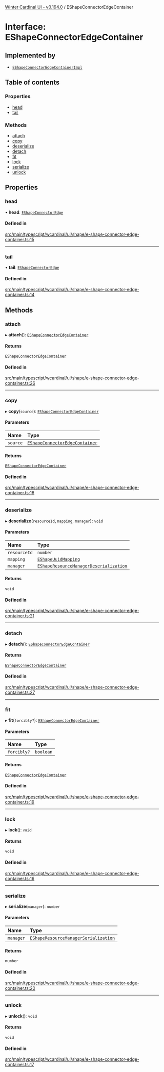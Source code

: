 [Winter Cardinal UI - v0.194.0](../index.md) / EShapeConnectorEdgeContainer

# Interface: EShapeConnectorEdgeContainer

## Implemented by

- [`EShapeConnectorEdgeContainerImpl`](../classes/EShapeConnectorEdgeContainerImpl.md)

## Table of contents

### Properties

- [head](EShapeConnectorEdgeContainer.md#head)
- [tail](EShapeConnectorEdgeContainer.md#tail)

### Methods

- [attach](EShapeConnectorEdgeContainer.md#attach)
- [copy](EShapeConnectorEdgeContainer.md#copy)
- [deserialize](EShapeConnectorEdgeContainer.md#deserialize)
- [detach](EShapeConnectorEdgeContainer.md#detach)
- [fit](EShapeConnectorEdgeContainer.md#fit)
- [lock](EShapeConnectorEdgeContainer.md#lock)
- [serialize](EShapeConnectorEdgeContainer.md#serialize)
- [unlock](EShapeConnectorEdgeContainer.md#unlock)

## Properties

### head

• **head**: [`EShapeConnectorEdge`](EShapeConnectorEdge.md)

#### Defined in

[src/main/typescript/wcardinal/ui/shape/e-shape-connector-edge-container.ts:15](https://github.com/winter-cardinal/winter-cardinal-ui/blob/v0.194.0/src/main/typescript/wcardinal/ui/shape/e-shape-connector-edge-container.ts#L15)

___

### tail

• **tail**: [`EShapeConnectorEdge`](EShapeConnectorEdge.md)

#### Defined in

[src/main/typescript/wcardinal/ui/shape/e-shape-connector-edge-container.ts:14](https://github.com/winter-cardinal/winter-cardinal-ui/blob/v0.194.0/src/main/typescript/wcardinal/ui/shape/e-shape-connector-edge-container.ts#L14)

## Methods

### attach

▸ **attach**(): [`EShapeConnectorEdgeContainer`](EShapeConnectorEdgeContainer.md)

#### Returns

[`EShapeConnectorEdgeContainer`](EShapeConnectorEdgeContainer.md)

#### Defined in

[src/main/typescript/wcardinal/ui/shape/e-shape-connector-edge-container.ts:26](https://github.com/winter-cardinal/winter-cardinal-ui/blob/v0.194.0/src/main/typescript/wcardinal/ui/shape/e-shape-connector-edge-container.ts#L26)

___

### copy

▸ **copy**(`source`): [`EShapeConnectorEdgeContainer`](EShapeConnectorEdgeContainer.md)

#### Parameters

| Name | Type |
| :------ | :------ |
| `source` | [`EShapeConnectorEdgeContainer`](EShapeConnectorEdgeContainer.md) |

#### Returns

[`EShapeConnectorEdgeContainer`](EShapeConnectorEdgeContainer.md)

#### Defined in

[src/main/typescript/wcardinal/ui/shape/e-shape-connector-edge-container.ts:18](https://github.com/winter-cardinal/winter-cardinal-ui/blob/v0.194.0/src/main/typescript/wcardinal/ui/shape/e-shape-connector-edge-container.ts#L18)

___

### deserialize

▸ **deserialize**(`resourceId`, `mapping`, `manager`): `void`

#### Parameters

| Name | Type |
| :------ | :------ |
| `resourceId` | `number` |
| `mapping` | [`EShapeUuidMapping`](EShapeUuidMapping.md) |
| `manager` | [`EShapeResourceManagerDeserialization`](../classes/EShapeResourceManagerDeserialization.md) |

#### Returns

`void`

#### Defined in

[src/main/typescript/wcardinal/ui/shape/e-shape-connector-edge-container.ts:21](https://github.com/winter-cardinal/winter-cardinal-ui/blob/v0.194.0/src/main/typescript/wcardinal/ui/shape/e-shape-connector-edge-container.ts#L21)

___

### detach

▸ **detach**(): [`EShapeConnectorEdgeContainer`](EShapeConnectorEdgeContainer.md)

#### Returns

[`EShapeConnectorEdgeContainer`](EShapeConnectorEdgeContainer.md)

#### Defined in

[src/main/typescript/wcardinal/ui/shape/e-shape-connector-edge-container.ts:27](https://github.com/winter-cardinal/winter-cardinal-ui/blob/v0.194.0/src/main/typescript/wcardinal/ui/shape/e-shape-connector-edge-container.ts#L27)

___

### fit

▸ **fit**(`forcibly?`): [`EShapeConnectorEdgeContainer`](EShapeConnectorEdgeContainer.md)

#### Parameters

| Name | Type |
| :------ | :------ |
| `forcibly?` | `boolean` |

#### Returns

[`EShapeConnectorEdgeContainer`](EShapeConnectorEdgeContainer.md)

#### Defined in

[src/main/typescript/wcardinal/ui/shape/e-shape-connector-edge-container.ts:19](https://github.com/winter-cardinal/winter-cardinal-ui/blob/v0.194.0/src/main/typescript/wcardinal/ui/shape/e-shape-connector-edge-container.ts#L19)

___

### lock

▸ **lock**(): `void`

#### Returns

`void`

#### Defined in

[src/main/typescript/wcardinal/ui/shape/e-shape-connector-edge-container.ts:16](https://github.com/winter-cardinal/winter-cardinal-ui/blob/v0.194.0/src/main/typescript/wcardinal/ui/shape/e-shape-connector-edge-container.ts#L16)

___

### serialize

▸ **serialize**(`manager`): `number`

#### Parameters

| Name | Type |
| :------ | :------ |
| `manager` | [`EShapeResourceManagerSerialization`](../classes/EShapeResourceManagerSerialization.md) |

#### Returns

`number`

#### Defined in

[src/main/typescript/wcardinal/ui/shape/e-shape-connector-edge-container.ts:20](https://github.com/winter-cardinal/winter-cardinal-ui/blob/v0.194.0/src/main/typescript/wcardinal/ui/shape/e-shape-connector-edge-container.ts#L20)

___

### unlock

▸ **unlock**(): `void`

#### Returns

`void`

#### Defined in

[src/main/typescript/wcardinal/ui/shape/e-shape-connector-edge-container.ts:17](https://github.com/winter-cardinal/winter-cardinal-ui/blob/v0.194.0/src/main/typescript/wcardinal/ui/shape/e-shape-connector-edge-container.ts#L17)

